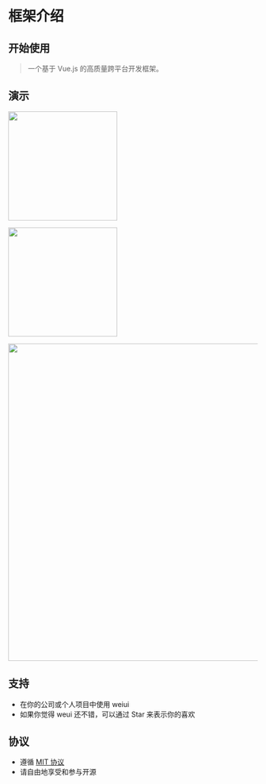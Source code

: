# 框架介绍

## 开始使用

> 一个基于 Vue.js 的高质量跨平台开发框架。

## 演示

<a href="http://weiui.app/app/android.apk" target="_blank"><img src="http://weiui.app/app/android.png" width="220px"></a>

<a href="javascript:alert('没钱申请开发者账号上架！');"><img src="http://weiui.app/app/ios.png" width="220px"></a>

<img src="http://weiui.app/app/demo.png" width="640px">

## 支持

* 在你的公司或个人项目中使用 weiui
* 如果你觉得 weui 还不错，可以通过 Star 来表示你的喜欢

## 协议

* 遵循 [MIT 协议](http://opensource.org/licenses/MIT)
* 请自由地享受和参与开源

